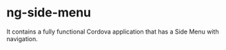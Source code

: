 ng-side-menu
============

It contains a fully functional Cordova application that has a Side Menu with navigation.

